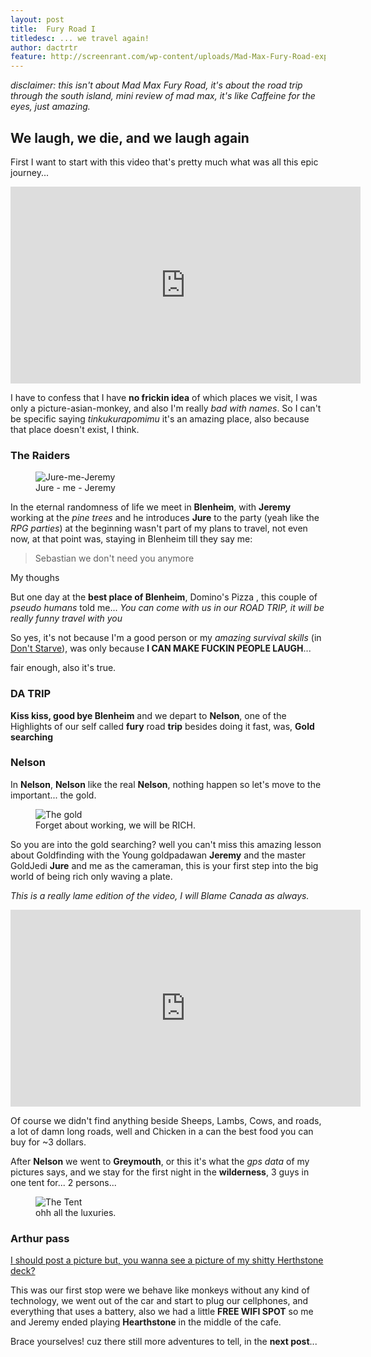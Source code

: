 ```yaml
---
layout: post
title:  Fury Road I
titledesc: ... we travel again!
author: dactrtr
feature: http://screenrant.com/wp-content/uploads/Mad-Max-Fury-Road-explosion.jpg
---
```


 *disclaimer: this isn't about Mad Max Fury Road, it's about the road trip through the south island, mini review of mad max, it's like Caffeine for the eyes, just amazing.*

## We laugh, we die, and we laugh again
 
 First I want to start with this video that's pretty much what was all this epic journey...
 
 <iframe width="560" height="315" src="https://www.youtube.com/embed/NGF6Z4Z5jMA" frameborder="0" allowfullscreen></iframe>
 
 I have to confess that I have **no frickin idea** of which places we visit, I was only a picture-asian-monkey, and also I'm really *bad with names*. So I can't be specific saying *tinkukurapomimu* it's an amazing place, also because that place doesn't exist, I think.
 
### The Raiders
 
<figure class="figimg">
<img src="http://i.imgur.com/dqlbp7A.jpg" alt="Jure-me-Jeremy">
<figcaption>
Jure - me - Jeremy
</figcaption>
</figure>

In the eternal randomness of life we meet in **Blenheim**, with **Jeremy** working at the *pine trees* and he introduces **Jure** to the party (yeah like the *RPG parties*) at the beginning wasn't part of my plans to travel, not even now, at that point was, staying in Blenheim till they say me: 

> Sebastian we don't need you anymore

My thoughs

But one day at the **best place of Blenheim**, Domino's Pizza , this couple of *pseudo humans* told me... *You can come with us in our ROAD TRIP, it will be really funny travel with you*

So yes, it's not because I'm a good person or my *amazing survival skills* (in [Don't Starve](https://www.kleientertainment.com/games/dont-starve)), was only because **I CAN MAKE FUCKIN PEOPLE LAUGH**...

fair enough, also it's true.

### DA TRIP

**Kiss kiss, good bye Blenheim** and we depart to **Nelson**, one of the Highlights of our self called **fury** road **trip** besides doing it fast, was, **Gold searching**
### Nelson

In **Nelson**, **Nelson** like the real **Nelson**, nothing happen so let's move to the important... the gold.

<figure class="figimg">
<img src="http://i.imgur.com/l4WHUup.jpg" alt="The gold">
<figcaption>
Forget about working, we will be RICH.
</figcaption>
</figure>

So you are into the gold searching? well you can't miss this amazing lesson about Goldfinding with the Young goldpadawan **Jeremy** and the master GoldJedi **Jure** and me as the cameraman, this is your first step into the big world of being rich only waving a plate.

*This is a really lame edition of the video, I will Blame Canada as always.*

<iframe width="560" height="315" src="https://www.youtube.com/embed/8GzP3N_dlZ0" frameborder="0" allowfullscreen></iframe>

Of course we didn't find anything beside Sheeps, Lambs, Cows, and roads, a lot of damn long roads, well and Chicken in a can the best food you can buy for ~3 dollars.

After **Nelson** we went to **Greymouth**, or this it's what the *gps data* of my pictures says, and we stay for the first night in the **wilderness**, 3 guys in one tent for... 2 persons...


<figure class="figimg">
<img src="http://i.imgur.com/PmUBoov.jpg" alt="The Tent">
<figcaption>
ohh all the luxuries.
</figcaption>
</figure>

### Arthur pass

[I should post a picture but, you wanna see a picture of my shitty Herthstone deck?](https://twitter.com/Dactrtr/status/669629793671876608)

This was our first stop were we behave like monkeys without any kind of technology, we went out of the car and start to plug our cellphones, and everything that uses a battery, also we had a little **FREE WIFI SPOT** so me and Jeremy ended playing **Hearthstone** in the middle of the cafe.

Brace yourselves! cuz there still more adventures to tell, in the **next post**...

